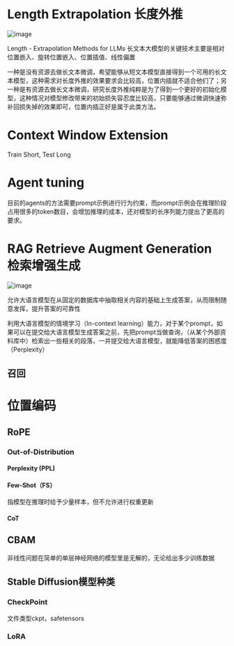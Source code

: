 # Length Extrapolation 长度外推
![image](https://github.com/zhang-mickey/retinanet-CV/assets/145342600/79ee682a-4721-448b-a1c9-b85ece60d110)

Length - Extrapolation Methods for LLMs
长文本大模型的关键技术主要是相对位置嵌入、旋转位置嵌入、位置插值、线性偏置

一种是没有资源去做长文本微调，希望能够从短文本模型直接得到一个可用的长文本模型，这种需求对长度外推的效果要求会比较高，位置内插就不适合他们了；另一种是有资源去做长文本微调，研究长度外推纯粹是为了得到一个更好的初始化模型，这种情况对模型修改带来的初始损失容忍度比较高，只要能够通过微调快速弥补回损失掉的效果即可，位置内插正好是属于此类方法。
# Context Window Extension
Train Short, Test Long
# Agent tuning
目前的agents的方法需要prompt示例进行行为约束，而prompt示例会在推理阶段占用很多的token数目，会增加推理的成本，还对模型的长序列能力提出了更高的要求。

# RAG Retrieve Augment Generation 检索增强生成
![image](https://github.com/zhang-mickey/retinanet-medical-CV/assets/145342600/d3692c8e-15bd-4d0f-9807-1d8bfb2594bc)

允许大语言模型在从固定的数据库中抽取相关内容的基础上生成答案，从而限制随意发挥，提升答案的可靠性

利用大语言模型的情境学习（In-context learning）能力，对于某个prompt，如果可以在提交给大语言模型生成答案之前，先把prompt当做查询，（从某个外部资料库中）检索出一些相关的段落，一并提交给大语言模型，就能降低答案的困惑度（Perplexity）
## 召回

# 位置编码
## RoPE

### Out-of-Distribution


#### Perplexity (PPL)



#### Few-Shot（FS）
指模型在推理时给予少量样本，但不允许进行权重更新
#### CoT
## CBAM 


非线性问题在简单的单层神经网络的模型里是无解的，无论给出多少训练数据
## Stable Diffusion模型种类

### CheckPoint 
文件类型ckpt，safetensors
### LoRA

